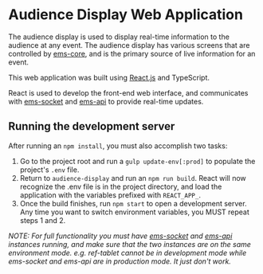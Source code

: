 # Audience Display Web Application

The audience display is used to display real-time information to the audience at any event. The audience display has various screens that are controlled by
[ems-core](https://github.com/orange-alliance/event-management-system/tree/master/ems-core), and is the primary source of live information for an event.

This web application was built using [React.js](https://reactjs.org/) and TypeScript.

React is used to develop the front-end web interface, and communicates with [ems-socket](https://github.com/orange-alliance/event-management-system/tree/master/ems-socket) and [ems-api](https://github.com/orange-alliance/FTC-EMS/tree/master/ems-api) to provide real-time updates.

## Running the development server
After running an ```npm install```, you must also accomplish two tasks:
1. Go to the project root and run a `gulp update-env[:prod]` to populate the project's `.env` file.
2. Return to `audience-display` and run an `npm run build`. React will now recognize the .env file is in the
project directory, and load the application with the variables prefixed with `REACT_APP_`.
3. Once the build finishes, run `npm start` to open a development server. Any time you want to switch environment variables,
you MUST repeat steps 1 and 2.

*NOTE: For full functionality you must have [ems-socket](https://github.com/orange-alliance/event-management-system/tree/master/ems-socket) and [ems-api](https://github.com/orange-alliance/event-management-system/tree/master/ems-api) instances running, and make sure that the two instances are on the
same environment mode. e.g. ref-tablet cannot be in development mode while ems-socket and ems-api are in production mode. It just don't work.*